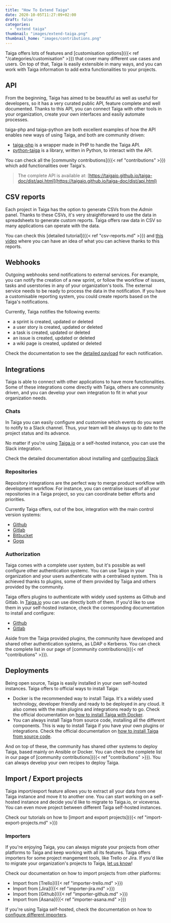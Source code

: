 ```yaml
---
title: "How To Extend Taiga"
date: 2020-10-05T11:27:09+02:00
draft: false
categories:
  - "extend taiga"
thumbnail: "images/extend-taiga.png"
thumbnail_home: "images/contributions.png"
---
```


Taiga offers lots of features and [customisation options]({{< ref "/categories/customisation" >}}) that cover many different use cases and users. On top of that, Taiga is easily extensible in many ways, and you can work with Taiga information to add extra functionalities to your projects.

## API

From the beginning, Taiga has aimed to be beautiful as well as useful for developers, so it has a very curated public API, feature complete and well documented. Thanks to this API, you can connect Taiga with other tools in your organization, create your own interfaces and easily automate processes.

taiga-php and taiga-python are both excellent examples of how the API enables new ways of using Taiga, and both are community driven:

- [taiga-php](https://github.com/TZK-/TaigaPHP) is a wrapper made in PHP to handle the Taiga API.
- [python-taiga](https://github.com/nephila/python-taiga) is a library, written in Python, to interact with the API.

You can check all the [community contributions]({{< ref "contributions" >}}) which add functionalities over Taiga's.

> The complete API is available at: [https://taigaio.github.io/taiga-doc/dist/api.html](https://taigaio.github.io/taiga-doc/dist/api.html)

## CSV reports

Each project in Taiga has the option to generate CSVs from the _Admin_ panel. Thanks to these CSVs, it's very straightforward to use the data in spreadsheets to generate custom reports. Taiga offers raw data in CSV so many applications can operate with the data.

You can check this [detailed tutorial]({{< ref "csv-reports.md" >}}) and [this video](https://www.youtube.com/watch?v=tdt7nqXVf_E) where you can have an idea of what you can achieve thanks to this reports.

## Webhooks

Outgoing webhooks send notifications to external services. For example, you can notify the creation of a new sprint, or follow the workflow of issues, tasks and userstories in any of your organization's tools. The external service needs to be ready to process the data in the notification. If you have a customisable reporting system, you could create reports based on the Taiga's notifications.

Currently, Taiga notifies the following events:

- a sprint is created, updated or deleted
- a user story is created, updated or deleted
- a task is created, updated or deleted
- an issue is created, updated or deleted
- a wiki page is created, updated or deleted

Check the documentation to see the [detailed payload](https://taigaio.github.io/taiga-doc/dist/webhooks.html) for each notification.

## Integrations

Taiga is able to connect with other applications to have more functionalities. Some of these integrations come directly with Taiga, others are community driven, and you can develop your own integration to fit in what your organization needs.

### Chats

In Taiga you can easily configure and customise which events do you want to notify to a Slack channel. Thus, your team will be always up to date to the project status and its advance.

No matter if you're using [Taiga.io](https://taiga.io) or a self-hosted instance, you can use the Slack integration.

Check the detailed documentation about installing and [configuring Slack](https://taigaio.github.io/taiga-doc/dist/integrations-slack.html)

### Repositories

Repository integrations are the perfect way to merge product workflow with development workflow. For instance, you can centralise issues of all your repositories in a Taiga project, so you can coordinate better efforts and priorities.

Currently Taiga offers, out of the box, integration with the main control version systems:

- [Github](https://taigaio.github.io/taiga-doc/dist/integrations-github.html)
- [Gitlab](https://taigaio.github.io/taiga-doc/dist/integrations-gitlab.html)
- [Bitbucket](https://taigaio.github.io/taiga-doc/dist/integrations-bitbucket.html)
- [Gogs](https://taigaio.github.io/taiga-doc/dist/integrations-gogs.html)

### Authorization

Taiga comes with a complete user system, but it's possible as well configure other authentication systemc. You can use Taiga in your organization and your users authenticate with a centralised system. This is achieved thanks to plugins, some of them provided by Taiga and others provided by the community.

Taiga offers plugins to authenticate with widely used systems as Github and Gitlab. In [Taiga.io](https://taiga.io) you can use directly both of them. If you'd like to use them in your self-hosted instance, check the corresponding documentation to install and configure:

- [Github](https://github.com/taigaio/taiga-contrib-github-auth)
- [Gitlab](https://github.com/taigaio/taiga-contrib-gitlab-auth)

Aside from the Taiga provided plugins, the community have developed and shared other authentication systems, as LDAP o Kerberos. You can check the complete list in our page of [community contributions]({{< ref "contributions" >}}).

## Deployments

Being open source, Taiga is easily installed in your own self-hosted instances. Taiga offers to official ways to install Taiga:

- Docker is the recommended way to install Taiga. It's a widely used technology, developer friendly and ready to be deployed in any cloud. It also comes with the main plugins and integrations ready to go. Check the official documentation on [how to install Taiga with Docker](https://taigaio.github.io/taiga-doc/dist/setup-production.html#setup-prod-with-docker).
- You can always install Taiga from source code, installing all the different components. This is way to install Taiga if you have your own plugins or integrations. Check the official documentation on [how to install Taiga from source code](https://taigaio.github.io/taiga-doc/dist/setup-production.html#setup-prod-from-source-code).

And on top of these, the community has shared other systems to deploy Taiga, based mainly on Ansible or Docker. You can check the complete list in our page of [community contributions]({{< ref "contributions" >}}). You can always develop your own recipes to deploy Taiga.

## Import / Export projects

Taiga import/export feature allows you to extract all your data from one Taiga instance and move it to another one. You can start working on a self-hosted instance and decide you'd like to migrate to Taiga.io, or viceversa. You can even move project between different Taiga self-hosted instances.

Check our tutorials on how to [import and export projects]({{< ref "import-export-projects.md" >}})

### Importers

If you're enjoying Taiga, you can always migrate your projects from other platforms to Taiga and keep working with all its features. Taiga offers importers for some project mangement tools, like Trello or Jira. If you'd like to migrate your organization's projects to Taiga, [let us know](support@taiga.io)!

Check our documentation on how to import projects from other platforms:

- Import from [Trello]({{< ref "importer-trello.md" >}})
- Import from [Jira]({{< ref "importer-jira.md" >}})
- Import from [Github]({{< ref "importer-github.md" >}})
- Import from [Asana]({{< ref "importer-asana.md" >}})


If you're using Taiga self-hosted, check the documentation on how to [configure different importers](https://taigaio.github.io/taiga-doc/dist/#importers).
